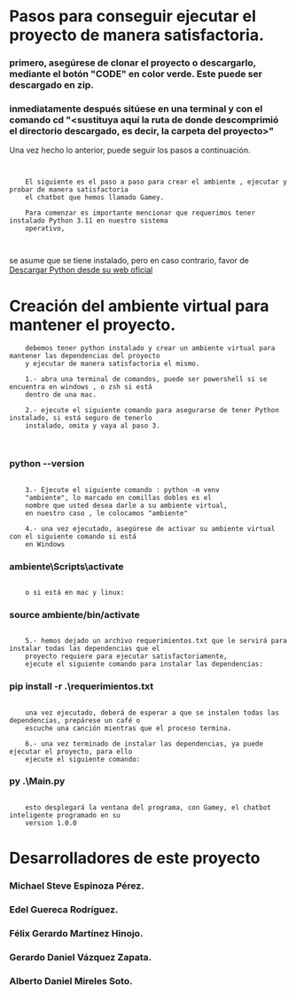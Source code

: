 # Pasos para conseguir ejecutar el proyecto de manera satisfactoria.

### primero, asegúrese de clonar el proyecto o descargarlo, mediante el botón "CODE" en color verde. Este puede ser descargado en zip.

### inmediatamente después sitúese en una terminal y con el comando cd "<sustituya aquí la ruta de donde descomprimió el directorio descargado, es decir, la carpeta del proyecto>"

Una vez hecho lo anterior, puede seguir los pasos a continuación.

```


    El siguiente es el paso a paso para crear el ambiente , ejecutar y probar de manera satisfactoria
    el chatbot que hemos llamado Gamey.

    Para comenzar es importante mencionar que requerimos tener instalado Python 3.11 en nuestro sistema
    operativo,



```

se asume que se tiene instalado, pero en caso contrario, favor de [Descargar Python desde su web oficial](https://www.python.org/downloads/)

# Creación del ambiente virtual para mantener el proyecto.

```
    debemos tener python instalado y crear un ambiente virtual para mantener las dependencias del proyecto
    y ejecutar de manera satisfactoria el mismo.

    1.- abra una terminal de comandos, puede ser powershell si se encuentra en windows , o zsh si está
    dentro de una mac.

    2.- ejecute el siguiente comando para asegurarse de tener Python instalado, si está seguro de tenerlo
    instalado, omita y vaya al paso 3.



```

### python --version

```

    3.- Ejecute el siguiente comando : python -m venv
    "ambiente", lo marcado en comillas dobles es el
    nombre que usted desea darle a su ambiente virtual,
    en nuestro caso , le colocamos "ambiente"

    4.- una vez ejecutado, asegúrese de activar su ambiente virtual con el siguiente comando si está
    en Windows

```

### ambiente\Scripts\activate

```

    o si está en mac y linux:

```

### source ambiente/bin/activate

```

    5.- hemos dejado un archivo requerimientos.txt que le servirá para instalar todas las dependencias que el
    proyecto requiere para ejecutar satisfactoriamente,
    ejecute el siguiente comando para instalar las dependencias:

```

### pip install -r .\requerimientos.txt

```

    una vez ejecutado, deberá de esperar a que se instalen todas las dependencias, prepárese un café o
    escuche una canción mientras que el proceso termina.

    6.- una vez terminado de instalar las dependencias, ya puede ejecutar el proyecto, para ello
    ejecute el siguiente comando:

```

### py .\Main.py

```

    esto desplegará la ventana del programa, con Gamey, el chatbot inteligente programado en su
    version 1.0.0

```

# Desarrolladores de este proyecto

### Michael Steve Espinoza Pérez.

### Edel Guereca Rodríguez.

### Félix Gerardo Martínez Hinojo.

### Gerardo Daniel Vázquez Zapata.

### Alberto Daniel Mireles Soto.
